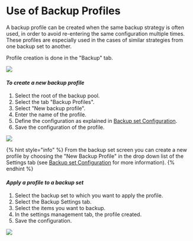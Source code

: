 # Use of Backup Profiles

A backup profile can be created when the same backup strategy is often used, in order to avoid re-entering the same configuration multiple times. These profiles are especially used in the cases of similar strategies from one backup set to another.

Profile creation is done in the "Backup" tab.

![](<../.gitbook/assets/menu\_backup (1) (6).gif>)

#### _To create a new backup profile_

1. Select the root of the backup pool.
2. Select the tab "Backup Profiles".
3. Select "New backup profile".
4. Enter the name of the profile.
5. Define the configuration as explained in [Backup set Configuration](https://docs.yoobackup.fr/\~/edit/drafts/-LWjtVvwDwbXk\_mJzQSr/v/english/configuration-de-la-sauvegarde/configuration-dun-jeu-de-sauvegarde).
6. Save the configuration of the profile.

![](../.gitbook/assets/backup-\_profik.gif)

{% hint style="info" %}
From the backup set screen you can create a new profile by choosing the "New Backup Profile" in the drop down list of the Settings tab (see [Backup set Configuration](https://docs.yoobackup.fr/\~/edit/drafts/-LWjtVvwDwbXk\_mJzQSr/v/english/configuration-de-la-sauvegarde/configuration-dun-jeu-de-sauvegarde) for more information).
{% endhint %}

#### _Apply a profile to a backup set_

1. Select the backup set to which you want to apply the profile.
2. Select the Backup Settings tab.
3. Select the items you want to backup.
4. In the settings management tab, the profile created.
5. Save the configuration.

![](../.gitbook/assets/profile\_backup.gif)

​
